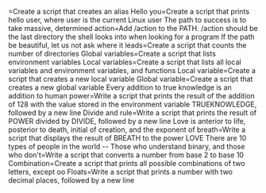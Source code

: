 <o>=Create a script that creates an alias
Hello you=Create a script that prints hello user, where user is the current Linux user
The path to success is to take massive, determined action=Add /action to the PATH. /action should be the last directory the shell looks into when looking for a program
If the path be beautiful, let us not ask where it leads=Create a script that counts the number of directories
Global variables=Create a script that lists environment variables
Local variables=Create a script that lists all local variables and environment variables, and functions
Local variable=Create a script that creates a new local variable
Global variable=Create a script that creates a new global variable
Every addition to true knowledge is an addition to human power=Write a script that prints the result of the addition of 128 with the value stored in the environment variable TRUEKNOWLEDGE, followed by a new line
Divide and rule=Write a script that prints the result of POWER divided by DIVIDE, followed by a new line
Love is anterior to life, posterior to death, initial of creation, and the exponent of breath=Write a script that displays the result of BREATH to the power LOVE
There are 10 types of people in the world -- Those who understand binary, and those who don't=Write a script that converts a number from base 2 to base 10
Combination=Create a script that prints all possible combinations of two letters, except oo
Floats=Write a script that prints a number with two decimal places, followed by a new line
